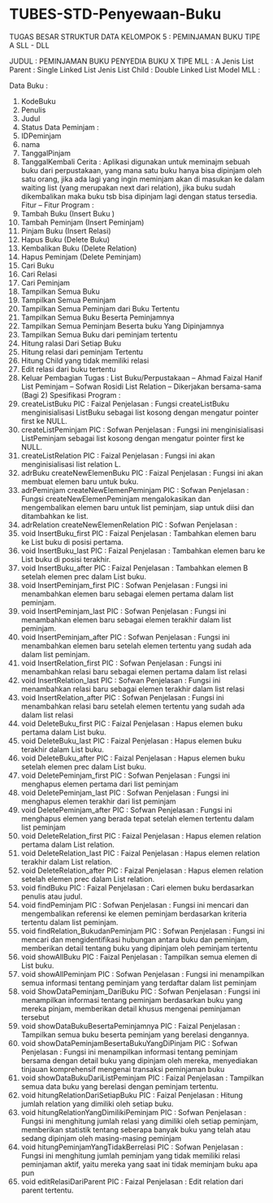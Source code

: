 # TUBES-STD-Penyewaan-Buku
TUGAS BESAR STRUKTUR DATA KELOMPOK 5 : PEMINJAMAN BUKU TIPE A SLL - DLL

JUDUL : PEMINJAMAN BUKU PENYEDIA BUKU X
TIPE MLL : A
Jenis List Parent : Single Linked List
Jenis List Child : Double Linked List
Model MLL :
 
Data Buku :
1.	KodeBuku
2.	Penulis
3.	Judul
4.	Status
Data Peminjam  :
1.	IDPeminjam
2.	nama
3.	TanggalPinjam
4.	TanggalKembali
Cerita : Aplikasi digunakan untuk meminajm sebuah buku dari perpustakaan, yang mana satu buku hanya bisa dipinjam oleh satu orang, jika ada lagi yang ingin meminjam akan di masukan ke dalam waiting list (yang merupakan next dari relation), jika buku sudah dikembalikan maka buku tsb bisa dipinjam lagi dengan status tersedia.
Fitur – Fitur Program :
1.	Tambah Buku (Insert Buku )
2.	Tambah Peminjam (Insert Peminjam)
3.	Pinjam Buku (Insert Relasi)
4.	Hapus Buku (Delete Buku)
5.	Kembalikan Buku (Delete Relation)
6.	Hapus Peminjam (Delete Peminjam)
7.	Cari Buku
8.	Cari Relasi
9.	Cari Peminjam
10.	Tampilkan Semua Buku
11.	Tampilkan Semua Peminjam
12.	Tampilkan Semua Peminjam dari Buku Tertentu
13.	Tampilkan Semua Buku Beserta Peminjamnya
14.	Tampilkan Semua Peminjam Beserta buku Yang Dipinjamnya
15.	Tampilkan Semua Buku dari peminjam tertentu
16.	Hitung ralasi Dari Setiap Buku
17.	Hitung relasi dari peminjam Tertentu
18.	Hitung Child yang tidak memiliki relasi
19.	Edit relasi dari buku tertentu
20.	Keluar
Pembagian Tugas :
List Buku/Perpustakaan – Ahmad Faizal Hanif
List Peminjam – Sofwan Rosidi
List Relation – Dikerjakan bersama-sama (Bagi 2)
Spesifikasi Program	:
1.	createListBuku
PIC : Faizal
Penjelasan : Fungsi createListBuku menginisialisasi ListBuku sebagai list kosong dengan mengatur pointer first ke NULL.
2.	createListPeminjam
PIC : Sofwan
Penjelasan : Fungsi ini menginisialisasi ListPeminjam sebagai list kosong dengan mengatur pointer first ke NULL.
3.	createListRelation
PIC : Faizal
Penjelasan : Fungsi ini akan menginisialisasi list relation L.
4.	adrBuku createNewElemenBuku
PIC : Faizal
Penjelasan : Fungsi ini akan membuat elemen baru untuk buku.
5.	adrPeminjam createNewElemenPeminjam
PIC : Sofwan
Penjelasan : Fungsi createNewElemenPeminjam mengalokasikan dan mengembalikan elemen baru untuk list peminjam, siap untuk diisi dan ditambahkan ke list.
6.	adrRelation createNewElemenRelation
PIC : Sofwan 
Penjelasan :
7.	void InsertBuku_first
PIC : Faizal
Penjelasan : Tambahkan elemen baru ke List buku di posisi pertama.
8.	void InsertBuku_last
PIC : Faizal
Penjelasan : Tambahkan elemen baru ke List buku di posisi terakhir.
9.	void InsertBuku_after
PIC : Faizal
Penjelasan : Tambahkan elemen B setelah elemen prec dalam List buku.
10.	void InsertPeminjam_first
PIC : Sofwan
Penjelasan : Fungsi ini menambahkan elemen baru sebagai elemen pertama dalam list peminjam.
11.	void InsertPeminjam_last
PIC : Sofwan
Penjelasan : Fungsi ini menambahkan elemen baru sebagai elemen terakhir dalam list peminjam.
12.	void InsertPeminjam_after
PIC : Sofwan
Penjelasan : Fungsi ini menambahkan elemen baru setelah elemen tertentu yang sudah ada dalam list peminjam.
13.	void InsertRelation_first
PIC : Sofwan
Penjelasan : Fungsi ini menambahkan relasi baru sebagai elemen pertama dalam list relasi
14.	void InsertRelation_last
PIC : Sofwan
Penjelasan : Fungsi ini menambahkan relasi baru sebagai elemen terakhir dalam list relasi
15.	void InsertRelation_after
PIC : Sofwan
Penjelasan : Fungsi ini menambahkan relasi baru setelah elemen tertentu yang sudah ada dalam list relasi
16.	void DeleteBuku_first
PIC : Faizal
Penjelasan : Hapus elemen buku pertama dalam List buku.
17.	void DeleteBuku_last
PIC : Faizal
Penjelasan : Hapus elemen buku terakhir dalam List buku.
18.	void DeleteBuku_after
PIC : Faizal
Penjelasan : Hapus elemen buku setelah elemen prec dalam List buku.
19.	void DeletePeminjam_first
PIC : Sofwan
Penjelasan : Fungsi ini menghapus elemen pertama dari list peminjam
20.	void DeletePeminjam_last
PIC : Sofwan
Penjelasan : Fungsi ini menghapus elemen terakhir dari list peminjam
21.	void DeletePeminjam_after
PIC : Sofwan
Penjelasan : Fungsi ini menghapus elemen yang berada tepat setelah elemen tertentu dalam list peminjam
22.	void DeleteRelation_first
PIC : Faizal
Penjelasan : Hapus elemen relation pertama dalam List relation.
23.	void DeleteRelation_last
PIC : Faizal
Penjelasan : Hapus elemen relation terakhir dalam List relation.
24.	void DeleteRelation_after
PIC : Faizal
Penjelasan : Hapus elemen relation setelah elemen prec dalam List relation.
25.	void findBuku
PIC : Faizal
Penjelasan : Cari elemen buku berdasarkan penulis atau judul.
26.	void findPeminjam
PIC : Sofwan
Penjelasan : Fungsi ini mencari dan mengembalikan referensi ke elemen peminjam berdasarkan kriteria tertentu dalam list peminjam.
27.	void findRelation_BukudanPeminjam
PIC : Sofwan
Penjelasan : Fungsi ini mencari dan mengidentifikasi hubungan antara buku dan peminjam, memberikan detail tentang buku yang dipinjam oleh peminjam tertentu
28.	void showAllBuku
PIC : Faizal
Penjelasan : Tampilkan semua elemen di List buku.
29.	void showAllPeminjam
PIC : Sofwan
Penjelasan : Fungsi ini menampilkan semua informasi tentang peminjam yang terdaftar dalam list peminjam
30.	void ShowDataPeminjam_DariBuku
PIC : Sofwan
Penjelasan : Fungsi ini menampilkan informasi tentang peminjam berdasarkan buku yang mereka pinjam, memberikan detail khusus mengenai peminjaman tersebut
31.	void showDataBukuBesertaPeminjamnya
PIC : Faizal
Penjelasan : Tampilkan semua buku beserta peminjam yang berelasi dengannya.
32.	void showDataPeminjamBesertaBukuYangDiPinjam
PIC : Sofwan
Penjelasan : Fungsi ini menampilkan informasi tentang peminjam bersama dengan detail buku yang dipinjam oleh mereka, menyediakan tinjauan komprehensif mengenai transaksi peminjaman buku
33.	void showDataBukuDariListPeminjam
PIC : Faizal
Penjelasan : Tampilkan semua data buku yang berelasi dengan peminjam tertentu.
34.	void hitungRelationDariSetiapBuku
PIC : Faizal
Penjelasan : Hitung jumlah relation yang dimiliki oleh setiap buku.
35.	void hitungRelationYangDimilikiPeminjam
PIC : Sofwan
Penjelasan : Fungsi ini menghitung jumlah relasi yang dimiliki oleh setiap peminjam, memberikan statistik tentang seberapa banyak buku yang telah atau sedang dipinjam oleh masing-masing peminjam
36.	void hitungPeminjamYangTidakBerrelasi
PIC : Sofwan
Penjelasan : Fungsi ini menghitung jumlah peminjam yang tidak memiliki relasi peminjaman aktif, yaitu mereka yang saat ini tidak meminjam buku apa pun
37.	void editRelasiDariParent
PIC : Faizal
Penjelasan : Edit relation dari parent tertentu.
